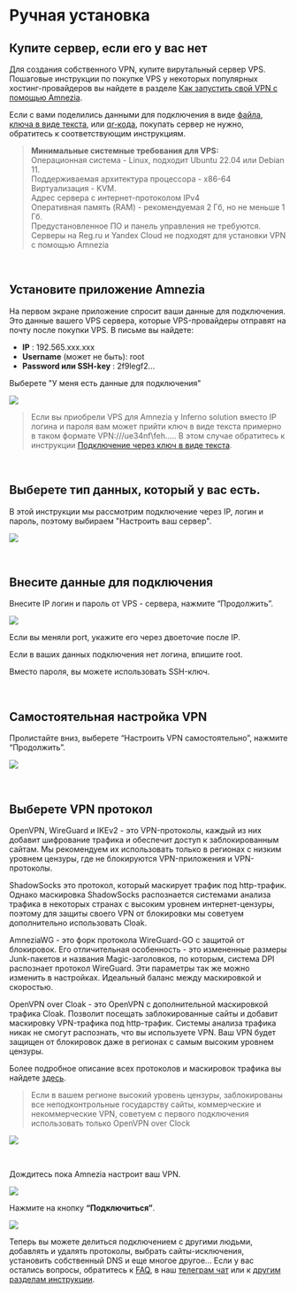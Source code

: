 # Ручная установка
## Купите сервер, если его у вас нет

Для создания собственного VPN, купите вирутальный сервер VPS. Пошаговые инструкции по покупке VPS у некоторых популярных хостинг-провайдеров вы найдете в разделе 
[Как запустить свой VPN с помощью Amnezia].

Если с вами поделились данными для подключения в виде [файла], [ключа в виде текста], или [qr-кода], покупать сервер не нужно, обратитесь к соответствующим инструкциям.

>**Минимальные системные требования для VPS:** \
>Операционная система - Linux, подходит Ubuntu 22.04 или Debian 11.\
>Поддерживаемая архитектура процессора - x86-64 \
>Виртуализация - KVM.\
>Адрес сервера c интернет-протоколом IPv4  \
>Оперативная память (RAM) - рекомендуемая 2 Гб, но не меньше 1 Гб.\
>Предустановленное ПО и панель управления не требуются. \
>Серверы на Reg.ru и Yandex Cloud не подходят для установки VPN с помощью Amnezia




&nbsp;

## Установите приложение Amnezia

На первом экране приложение спросит ваши данные для подключения. Это данные вашего VPS сервера, которые VPS-провайдеры отправят на почту после покупки VPS. В письме вы найдете:

- **IP** : 192.565.ххx.xxx
- **Username** (может не быть): root
- **Password или SSH-key** : 2f9legf2...

Выберете "У меня есть данные для подключения" 



![](https://raw.githubusercontent.com/amnezia-vpn/amnezia.org-content/master/docs/ru/instructions/02_manual-install/img/mi_ru_1.png)

> Если вы приобрели VPS для Amnezia у Inferno solution вместо IP логина и пароля вам может прийти ключ в виде текста примерно в таком формате VPN:///ue34nf\feh.....
В этом случае  обратитесь к инструкции [Подключение через ключ в виде текста].


&nbsp;

## Выберете тип данных, который у вас есть.

В этой инструкции мы рассмотрим подключение через IP, логин и пароль, поэтому выбираем "Настроить ваш сервер". 

![](https://raw.githubusercontent.com/amnezia-vpn/amnezia.org-content/master/docs/ru/instructions/02_manual-install/img/mi_ru_2.png)

&nbsp;

## Внесите данные для подключения

Внесите IP логин и пароль от VPS - сервера, нажмите “Продолжить”.


![](https://raw.githubusercontent.com/amnezia-vpn/amnezia.org-content/master/docs/ru/instructions/02_manual-install/img/mi_ru_3.png)

 Если вы меняли port, укажите его через двоеточие после IP.

 Если в ваших данных подключения нет логина, впишите root. 

 Вместо пароля, вы можете использовать SSH-ключ.

&nbsp;

## Самостоятельная настройка VPN

Пролистайте вниз, выберете “Настроить VPN самостоятельно”, нажмите “Продолжить”.

![](https://raw.githubusercontent.com/amnezia-vpn/amnezia.org-content/master/docs/ru/instructions/02_manual-install/img/mi_ru_4.png)

&nbsp;

## Выберете VPN протокол

OpenVPN, WireGuard и IKEv2 - это VPN-протоколы, каждый из них добавит шифрование трафика и обеспечит доступ к заблокированным сайтам. Мы рекомендуем их использовать только в регионах с низким уровнем цензуры, где не блокируются VPN-приложения и VPN-протоколы.  

ShadowSocks это протокол, который маскирует трафик под http-трафик. Однако маскировка ShadowSocks распознается системами анализа трафика в некоторых странах с высоким уровнем интернет-цензуры, поэтому для защиты своего VPN от блокировки мы советуем дополнительно использовать Cloak.

AmneziaWG - это форк протокола WireGuard-GO с защитой от блокировок. Его отличительная особенность - это измененные размеры Junk-пакетов и названия Magic-заголовков, по которым, система DPI распознает протокол WireGuard. Эти параметры так же можно изменить в настройках. Идеальный баланс между маскировкой и скоростью.    

OpenVPN over Cloak - это OpenVPN c дополнительной маскировкой трафика Cloak. Позволит посещать заблокированные сайты и добавит маскировку VPN-трафика под http-трафик. Системы анализа трафика никак не смогут распознать, что вы используете VPN. Ваш VPN будет защищен от блокировок даже в регионах с самым высоким уровнем цензуры.  

Более подробное описание всех протоколов и маскировок трафика вы найдете [здесь]. 

> Если в вашем регионе высокий уровень цензуры, заблокированы все неподконтрольные государству сайты, коммерческие и некоммерческие VPN, советуем с первого подключения использовать только OpenVPN over Clock

![](https://raw.githubusercontent.com/amnezia-vpn/amnezia.org-content/master/docs/ru/instructions/02_manual-install/img/mi_ru_5.png)

&nbsp;

Дождитесь пока Amnezia настроит ваш VPN.

![](https://raw.githubusercontent.com/amnezia-vpn/amnezia.org-content/master/docs/ru/instructions/02_manual-install/img/mi_ru_6.png)

Нажмите на кнопку **“Подключиться”**.


![](https://raw.githubusercontent.com/amnezia-vpn/amnezia.org-content/master/docs/ru/instructions/02_manual-install/img/mi_ru_7.png)


Теперь вы можете делиться подключением с другими людьми, добавлять и удалять протоколы, выбрать сайты-исключения, установить собственный DNS и еще многое другое... 
Если у вас остались вопросы, обратитесь к [FAQ], в наш [телеграм чат] или к [другим разделам инструкции].


[Подключение через ключ в виде текста]: ../instructions/03_text-key-connection
[Как запустить свой VPN с помощью Amnezia]: ../instructions/0_starter-guide
[здесь]: ../instructions/09_about_protocols
[FAQ]: ../faq 
[телеграм чат]: https://t.me/amnezia_vpn
[другим разделам инструкции]: ../instructions
[файла]: ../instructions/04_file-connection
[ключа в виде текста]: ../instructions/03_text-key-connection
[qr-кода]: ../instructions/05_qr-code_connection

